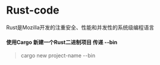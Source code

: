 # Rust-code
Rust是Mozilla开发的注重安全、性能和并发性的系统级编程语言

#### 使用Cargo 新建一个Rust二进制项目 传递 --bin
> cargo new project-name --bin
